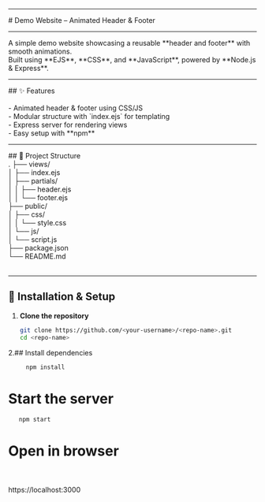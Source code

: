 <hr>
# Demo Website – Animated Header & Footer<br>
<hr>
A simple demo website showcasing a reusable **header and footer** with smooth animations.  <br>
Built using **EJS**, **CSS**, and **JavaScript**, powered by **Node.js & Express**.<br>


<hr>
## ✨ Features<br><br>
- Animated header & footer using CSS/JS<br>
- Modular structure with `index.ejs` for templating<br>
- Express server for rendering views<br>
- Easy setup with **npm**<br>


<hr>
## 📂 Project Structure

<br>
.
├── views/<br>
│ ├── index.ejs<br>
│ ├── partials/<br>
│ │ ├── header.ejs<br>
│ │ └── footer.ejs<br>
├── public/<br>
│ ├── css/<br>
│ │ └── style.css<br>
│ └── js/<br>
│ └── script.js<br>
├── package.json<br>
└── README.md<br>
<br>

<hr>


## 🚀 Installation & Setup<br>

1. **Clone the repository**<br>
   ```bash
   git clone https://github.com/<your-username>/<repo-name>.git
   cd <repo-name>
     ```

2.## Install dependencies<br>
 ```bash
      npm install
 ```

# Start the server<br>
   ```bash
      npm start
   ```

# Open in browser<br><br>
<link href ="https://localhost:3000">https://localhost:3000</link><br>
